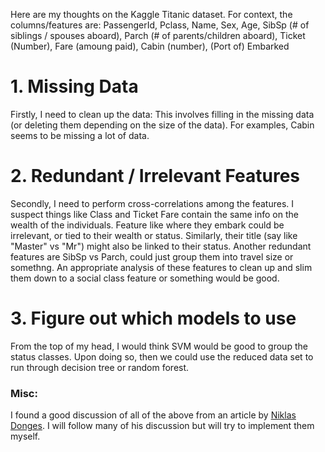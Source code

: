 Here are my thoughts on the Kaggle Titanic dataset. For context, the columns/features are: PassengerId, Pclass, 
Name, Sex, Age, SibSp (# of siblings / spouses aboard), Parch (# of parents/children aboard), Ticket (Number), Fare (amoung paid), Cabin (number), (Port of) Embarked

# 1. Missing Data

Firstly, I need to clean up the data: This involves filling in the missing data (or deleting them depending on the size of the data). For examples, Cabin seems to be missing a lot of data.

# 2. Redundant / Irrelevant Features

Secondly, I need to perform cross-correlations among the features. I suspect things like Class and Ticket Fare contain the same info on the wealth of the individuals. Feature like where they embark could be irrelevant, or tied to their wealth or status. Similarly, their title (say like "Master" vs "Mr") might also be linked to their status. Another redundant features are SibSp vs Parch, could just group them into travel size or somethng. An appropriate analysis of these features to clean up and slim them down to a social class feature or something would be good.


# 3. Figure out which models to use
From the top of my head, I would think SVM would be good to group the status classes. Upon doing so, then we could use the reduced data set to run through decision tree or random forest. 




### Misc: 
I found a good discussion of all of the above from an article by [Niklas Donges](https://towardsdatascience.com/predicting-the-survival-of-titanic-passengers-30870ccc7e8). I will follow many of his discussion but will try to implement them myself.
